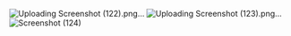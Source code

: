 ![Uploading Screenshot (122).png…]()
![Uploading Screenshot (123).png…]()
![Screenshot (124)](https://github.com/arjun-chand/Blinkit-Clone-Frontend/assets/124900252/8a30e0a4-99a4-46ab-b1a7-524a241d7e69)
